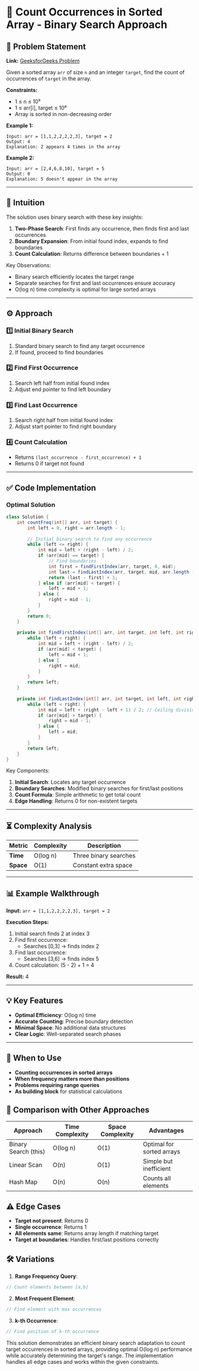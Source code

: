 # 🔢 Count Occurrences in Sorted Array - Binary Search Approach

## 📜 Problem Statement
**Link:** [GeeksforGeeks Problem](https://www.geeksforgeeks.org/problems/number-of-occurrence2259/1)

Given a sorted array `arr` of size `n` and an integer `target`, find the count of occurrences of `target` in the array.

**Constraints:**
- 1 ≤ n ≤ 10⁵
- 1 ≤ arr[i], target ≤ 10⁸
- Array is sorted in non-decreasing order

**Example 1:**
```text
Input: arr = [1,1,2,2,2,2,3], target = 2
Output: 4
Explanation: 2 appears 4 times in the array
```

**Example 2:**
```text
Input: arr = [2,4,6,8,10], target = 5
Output: 0
Explanation: 5 doesn't appear in the array
```

---

## 🧠 Intuition
The solution uses binary search with these key insights:
1. **Two-Phase Search**: First finds any occurrence, then finds first and last occurrences
2. **Boundary Expansion**: From initial found index, expands to find boundaries
3. **Count Calculation**: Returns difference between boundaries + 1

Key Observations:
- Binary search efficiently locates the target range
- Separate searches for first and last occurrences ensure accuracy
- O(log n) time complexity is optimal for large sorted arrays

---

## ⚙️ Approach
### **1️⃣ Initial Binary Search**
1. Standard binary search to find any target occurrence
2. If found, proceed to find boundaries

### **2️⃣ Find First Occurrence**
1. Search left half from initial found index
2. Adjust end pointer to find left boundary

### **3️⃣ Find Last Occurrence**
1. Search right half from initial found index
2. Adjust start pointer to find right boundary

### **4️⃣ Count Calculation**
- Returns `(last_occurrence - first_occurrence) + 1`
- Returns 0 if target not found

---

## ✅ Code Implementation

### Optimal Solution
```java
class Solution {
    int countFreq(int[] arr, int target) {
        int left = 0, right = arr.length - 1;
        
        // Initial binary search to find any occurrence
        while (left <= right) {
            int mid = left + (right - left) / 2;
            if (arr[mid] == target) {
                // Find boundaries
                int first = findFirstIndex(arr, target, 0, mid);
                int last = findLastIndex(arr, target, mid, arr.length - 1);
                return (last - first) + 1;
            } else if (arr[mid] < target) {
                left = mid + 1;
            } else {
                right = mid - 1;
            }
        }
        return 0;
    }
    
    private int findFirstIndex(int[] arr, int target, int left, int right) {
        while (left < right) {
            int mid = left + (right - left) / 2;
            if (arr[mid] < target) {
                left = mid + 1;
            } else {
                right = mid;
            }
        }
        return left;
    }
    
    private int findLastIndex(int[] arr, int target, int left, int right) {
        while (left < right) {
            int mid = left + (right - left + 1) / 2; // Ceiling division
            if (arr[mid] > target) {
                right = mid - 1;
            } else {
                left = mid;
            }
        }
        return left;
    }
}
```

Key Components:
1. **Initial Search**: Locates any target occurrence
2. **Boundary Searches**: Modified binary searches for first/last positions
3. **Count Formula**: Simple arithmetic to get total count
4. **Edge Handling**: Returns 0 for non-existent targets

---

## ⏳ Complexity Analysis
| Metric          | Complexity | Description |
|-----------------|------------|-------------|
| **Time**        | O(log n)   | Three binary searches |
| **Space**       | O(1)       | Constant extra space |

---

## 📊 Example Walkthrough

**Input:** `arr = [1,1,2,2,2,2,3], target = 2`

**Execution Steps:**
1. Initial search finds 2 at index 3
2. Find first occurrence:
   - Searches [0,3] → finds index 2
3. Find last occurrence:
   - Searches [3,6] → finds index 5
4. Count calculation: (5 - 2) + 1 = 4

**Result:** 4

---

## 💡 Key Features
- **Optimal Efficiency**: O(log n) time
- **Accurate Counting**: Precise boundary detection
- **Minimal Space**: No additional data structures
- **Clear Logic**: Well-separated search phases

---

## 🚀 When to Use
- **Counting occurrences in sorted arrays**
- **When frequency matters more than positions**
- **Problems requiring range queries**
- **As building block** for statistical calculations

## 🔄 Comparison with Other Approaches
| Approach         | Time Complexity | Space Complexity | Advantages |
|-----------------|-----------------|------------------|------------|
| Binary Search (this) | O(log n) | O(1) | Optimal for sorted arrays |
| Linear Scan | O(n) | O(1) | Simple but inefficient |
| Hash Map | O(n) | O(n) | Counts all elements |

## ⚠️ Edge Cases
- **Target not present**: Returns 0
- **Single occurrence**: Returns 1
- **All elements same**: Returns array length if matching target
- **Target at boundaries**: Handles first/last positions correctly

## 🛠 Variations
1. **Range Frequency Query**:
```java
// Count elements between [a,b]
```

2. **Most Frequent Element**:
```java
// Find element with max occurrences
```

3. **k-th Occurrence**:
```java
// Find position of k-th occurrence
```

This solution demonstrates an efficient binary search adaptation to count target occurrences in sorted arrays, providing optimal O(log n) performance while accurately determining the target's range. The implementation handles all edge cases and works within the given constraints.